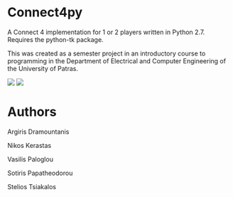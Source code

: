 # Connect4py
A Connect 4 implementation for 1 or 2 players written in Python 2.7.
Requires the python-tk package.

This was created as a semester project in an introductory course to programming
in the Department of Electrical and Computer Engineering of the University of
Patras.

![](https://github.com/Vatsamanis/Connect4py/Screenshots/connect4_screen1.png) ![](https://github.com/Vatsamanis/Connect4py/Screenshots/connect4_screen2.png)

# Authors
Argiris Dramountanis

Nikos Kerastas

Vasilis Paloglou

Sotiris Papatheodorou

Stelios Tsiakalos
